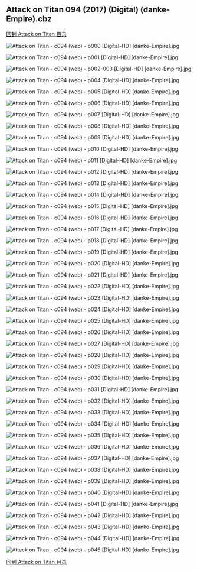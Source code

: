## Attack on Titan 094 (2017) (Digital) (danke-Empire).cbz


[回到 Attack on Titan 目录](https://github.com/alicewish/markdown/blob/master/series/Attack-on-Titan.md)


![Attack on Titan - c094 (web) - p000 [Digital-HD] [danke-Empire].jpg](https://wx1.sinaimg.cn/large/6a9fdecagy1fp4tyaszfhj21j82cw1kx.jpg)

![Attack on Titan - c094 (web) - p001 [Digital-HD] [danke-Empire].jpg](https://wx1.sinaimg.cn/large/6a9fdecagy1fp4tz57libj21kl2cw7wi.jpg)

![Attack on Titan - c094 (web) - p002-003 [Digital-HD] [danke-Empire].jpg](https://wx1.sinaimg.cn/large/6a9fdecagy1fp4u0qbbmsj21kw16ohdx.jpg)

![Attack on Titan - c094 (web) - p004 [Digital-HD] [danke-Empire].jpg](https://wx1.sinaimg.cn/large/6a9fdecagy1fp4u1mutvij21kl2cwb2a.jpg)

![Attack on Titan - c094 (web) - p005 [Digital-HD] [danke-Empire].jpg](https://wx1.sinaimg.cn/large/6a9fdecagy1fp4u243gsxj21kl2cw7wi.jpg)

![Attack on Titan - c094 (web) - p006 [Digital-HD] [danke-Empire].jpg](https://wx1.sinaimg.cn/large/6a9fdecagy1fp4u2n79j0j21kl2cwu0x.jpg)

![Attack on Titan - c094 (web) - p007 [Digital-HD] [danke-Empire].jpg](https://wx1.sinaimg.cn/large/6a9fdecagy1fp4u3ndz8xj21kl2cwe82.jpg)

![Attack on Titan - c094 (web) - p008 [Digital-HD] [danke-Empire].jpg](https://wx1.sinaimg.cn/large/6a9fdecagy1fp4u4cvti0j21kl2cwhdu.jpg)

![Attack on Titan - c094 (web) - p009 [Digital-HD] [danke-Empire].jpg](https://wx1.sinaimg.cn/large/6a9fdecagy1fp4u5cvoqej21kl2cwx6q.jpg)

![Attack on Titan - c094 (web) - p010 [Digital-HD] [danke-Empire].jpg](https://wx1.sinaimg.cn/large/6a9fdecagy1fp4u5wgrn4j21kl2cwhdu.jpg)

![Attack on Titan - c094 (web) - p011 [Digital-HD] [danke-Empire].jpg](https://wx1.sinaimg.cn/large/6a9fdecagy1fp4u6jkhb2j21kl2cwe82.jpg)

![Attack on Titan - c094 (web) - p012 [Digital-HD] [danke-Empire].jpg](https://wx1.sinaimg.cn/large/6a9fdecagy1fp4u7b32qmj21kl2cwe82.jpg)

![Attack on Titan - c094 (web) - p013 [Digital-HD] [danke-Empire].jpg](https://wx1.sinaimg.cn/large/6a9fdecagy1fp4u802bdaj21kl2cwkjm.jpg)

![Attack on Titan - c094 (web) - p014 [Digital-HD] [danke-Empire].jpg](https://wx1.sinaimg.cn/large/6a9fdecagy1fp4u8uq4f1j21kl2cwb2a.jpg)

![Attack on Titan - c094 (web) - p015 [Digital-HD] [danke-Empire].jpg](https://wx1.sinaimg.cn/large/6a9fdecagy1fp4u9ramqbj21kl2cwb2a.jpg)

![Attack on Titan - c094 (web) - p016 [Digital-HD] [danke-Empire].jpg](https://wx1.sinaimg.cn/large/6a9fdecagy1fp4uavd3r7j21kl2cw7wi.jpg)

![Attack on Titan - c094 (web) - p017 [Digital-HD] [danke-Empire].jpg](https://wx1.sinaimg.cn/large/6a9fdecagy1fp4uby7osnj21kl2cw4qq.jpg)

![Attack on Titan - c094 (web) - p018 [Digital-HD] [danke-Empire].jpg](https://wx1.sinaimg.cn/large/6a9fdecagy1fp4uczvynxj21kl2cwx6p.jpg)

![Attack on Titan - c094 (web) - p019 [Digital-HD] [danke-Empire].jpg](https://wx1.sinaimg.cn/large/6a9fdecagy1fp4udmwxyij21kl2cw4qq.jpg)

![Attack on Titan - c094 (web) - p020 [Digital-HD] [danke-Empire].jpg](https://wx1.sinaimg.cn/large/6a9fdecagy1fp4uedu4m6j21kl2cw1ky.jpg)

![Attack on Titan - c094 (web) - p021 [Digital-HD] [danke-Empire].jpg](https://wx1.sinaimg.cn/large/6a9fdecagy1fp4uf2gy6kj21kl2cwx6p.jpg)

![Attack on Titan - c094 (web) - p022 [Digital-HD] [danke-Empire].jpg](https://wx1.sinaimg.cn/large/6a9fdecagy1fp4ufq3k4pj21kl2cwnpd.jpg)

![Attack on Titan - c094 (web) - p023 [Digital-HD] [danke-Empire].jpg](https://wx1.sinaimg.cn/large/6a9fdecagy1fp4uglnonmj21kl2cwx6p.jpg)

![Attack on Titan - c094 (web) - p024 [Digital-HD] [danke-Empire].jpg](https://wx1.sinaimg.cn/large/6a9fdecagy1fp4uhjwoaij21kl2cw4qq.jpg)

![Attack on Titan - c094 (web) - p025 [Digital-HD] [danke-Empire].jpg](https://wx1.sinaimg.cn/large/6a9fdecagy1fp4uia0kk1j21kl2cwqv5.jpg)

![Attack on Titan - c094 (web) - p026 [Digital-HD] [danke-Empire].jpg](https://wx1.sinaimg.cn/large/6a9fdecagy1fp4uiujpolj21kl2cwkjl.jpg)

![Attack on Titan - c094 (web) - p027 [Digital-HD] [danke-Empire].jpg](https://wx1.sinaimg.cn/large/6a9fdecagy1fp4uk1nhksj21kl2cwqv6.jpg)

![Attack on Titan - c094 (web) - p028 [Digital-HD] [danke-Empire].jpg](https://wx1.sinaimg.cn/large/6a9fdecagy1fp4uksbpo1j21kl2cwnpe.jpg)

![Attack on Titan - c094 (web) - p029 [Digital-HD] [danke-Empire].jpg](https://wx1.sinaimg.cn/large/6a9fdecagy1fp4um37ywaj21kl2cwu0y.jpg)

![Attack on Titan - c094 (web) - p030 [Digital-HD] [danke-Empire].jpg](https://wx1.sinaimg.cn/large/6a9fdecagy1fp4unj95m3j21kl2cw4qr.jpg)

![Attack on Titan - c094 (web) - p031 [Digital-HD] [danke-Empire].jpg](https://wx1.sinaimg.cn/large/6a9fdecagy1fp4uom8ck7j21kl2cwnpe.jpg)

![Attack on Titan - c094 (web) - p032 [Digital-HD] [danke-Empire].jpg](https://wx1.sinaimg.cn/large/6a9fdecagy1fp4up1rmx6j21kl2cw4qq.jpg)

![Attack on Titan - c094 (web) - p033 [Digital-HD] [danke-Empire].jpg](https://wx1.sinaimg.cn/large/6a9fdecagy1fp4upo6tbjj21kl2cw4qq.jpg)

![Attack on Titan - c094 (web) - p034 [Digital-HD] [danke-Empire].jpg](https://wx1.sinaimg.cn/large/6a9fdecagy1fp4uqk8wqhj21kl2cwb2a.jpg)

![Attack on Titan - c094 (web) - p035 [Digital-HD] [danke-Empire].jpg](https://wx1.sinaimg.cn/large/6a9fdecagy1fp4urckksmj21kl2cw7wi.jpg)

![Attack on Titan - c094 (web) - p036 [Digital-HD] [danke-Empire].jpg](https://wx1.sinaimg.cn/large/6a9fdecagy1fp4us6qfsij21kl2cwx6p.jpg)

![Attack on Titan - c094 (web) - p037 [Digital-HD] [danke-Empire].jpg](https://wx1.sinaimg.cn/large/6a9fdecagy1fp4usuf7t2j21kl2cw7wh.jpg)

![Attack on Titan - c094 (web) - p038 [Digital-HD] [danke-Empire].jpg](https://wx1.sinaimg.cn/large/6a9fdecagy1fp4utkvlnqj21kl2cwkjl.jpg)

![Attack on Titan - c094 (web) - p039 [Digital-HD] [danke-Empire].jpg](https://wx1.sinaimg.cn/large/6a9fdecagy1fp4uuhhhu6j21kl2cwu0x.jpg)

![Attack on Titan - c094 (web) - p040 [Digital-HD] [danke-Empire].jpg](https://wx1.sinaimg.cn/large/6a9fdecagy1fp4uv4am0pj21kl2cwu0x.jpg)

![Attack on Titan - c094 (web) - p041 [Digital-HD] [danke-Empire].jpg](https://wx1.sinaimg.cn/large/6a9fdecagy1fp4uvwgj49j21kl2cwnpd.jpg)

![Attack on Titan - c094 (web) - p042 [Digital-HD] [danke-Empire].jpg](https://wx1.sinaimg.cn/large/6a9fdecagy1fp4uwajsmkj21kl2cwkjl.jpg)

![Attack on Titan - c094 (web) - p043 [Digital-HD] [danke-Empire].jpg](https://wx1.sinaimg.cn/large/6a9fdecagy1fp4uwwz1z8j21kl2cwnpd.jpg)

![Attack on Titan - c094 (web) - p044 [Digital-HD] [danke-Empire].jpg](https://wx1.sinaimg.cn/large/6a9fdecagy1fp4uxfzuz0j21kl2cwx6p.jpg)

![Attack on Titan - c094 (web) - p045 [Digital-HD] [danke-Empire].jpg](https://wx1.sinaimg.cn/large/6a9fdecagy1fp4uymoy89j21kl2cw1ky.jpg)

[回到 Attack on Titan 目录](https://github.com/alicewish/markdown/blob/master/series/Attack-on-Titan.md)

